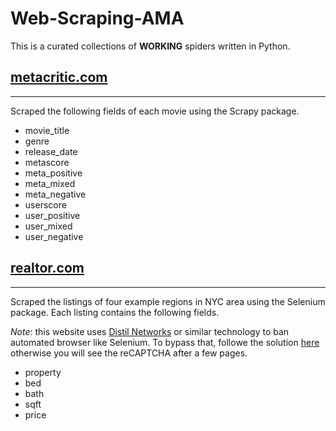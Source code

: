 # Web-Scraping-AMA
This is a curated collections of **WORKING** spiders written in Python.

## [metacritic.com](https://www.metacritic.com/)

---
Scraped the following fields of each movie using the Scrapy package.
- movie_title
- genre
- release_date
- metascore
- meta_positive
- meta_mixed
- meta_negative
- userscore
- user_positive
- user_mixed
- user_negative

## [realtor.com](https://www.realtor.com/)

---
Scraped the listings of four example regions in NYC area using the Selenium package. Each listing contains the following fields.

*Note*: this website uses [Distil Networks](https://www.distilnetworks.com/) or similar technology to ban automated browser like Selenium. To bypass that, followe the solution [here](https://www.distilnetworks.com/) otherwise you will see the reCAPTCHA after a few pages.

- property
- bed
- bath
- sqft
- price
